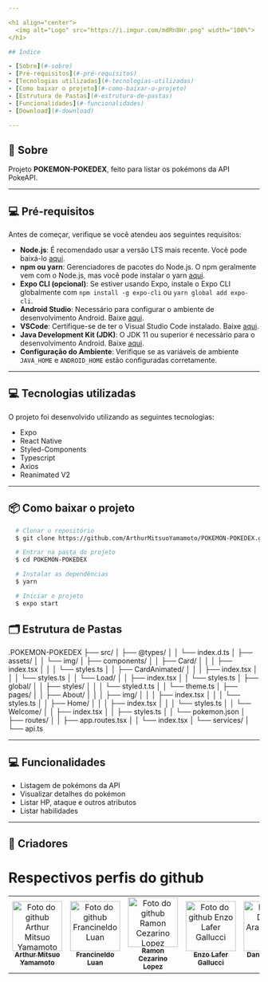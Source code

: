 ```yaml
---

<h1 align="center">
  <img alt="Logo" src="https://i.imgur.com/mdRn8Hr.png" width="100%">
</h1>

## Índice

- [Sobre](#-sobre)
- [Pré-requisitos](#-pré-requisitos)
- [Tecnologias utilizadas](#-tecnologias-utilizadas)
- [Como baixar o projeto](#-como-baixar-o-projeto)
- [Estrutura de Pastas](#-estrutura-de-pastas)
- [Funcionalidades](#-funcionalidades)
- [Download](#-download)

---
```


## 🤔 Sobre

Projeto **POKEMON-POKEDEX**, feito para listar os pokémons da API PokeAPI.

---

## 💻 Pré-requisitos

Antes de começar, verifique se você atendeu aos seguintes requisitos:

* **Node.js**: É recomendado usar a versão LTS mais recente. Você pode baixá-lo [aqui](https://nodejs.org/).
* **npm ou yarn**: Gerenciadores de pacotes do Node.js. O npm geralmente vem com o Node.js, mas você pode instalar o yarn [aqui](https://yarnpkg.com/getting-started/install).
* **Expo CLI (opcional)**: Se estiver usando Expo, instale o Expo CLI globalmente com `npm install -g expo-cli` ou `yarn global add expo-cli`.
* **Android Studio**: Necessário para configurar o ambiente de desenvolvimento Android. Baixe [aqui](https://developer.android.com/studio).
* **VSCode**: Certifique-se de ter o Visual Studio Code instalado. Baixe [aqui](https://code.visualstudio.com/).
* **Java Development Kit (JDK)**: O JDK 11 ou superior é necessário para o desenvolvimento Android. Baixe [aqui](https://www.oracle.com/java/technologies/javase-jdk11-downloads.html).
* **Configuração do Ambiente**: Verifique se as variáveis de ambiente `JAVA_HOME` e `ANDROID_HOME` estão configuradas corretamente.

---

## 💻 Tecnologias utilizadas

O projeto foi desenvolvido utilizando as seguintes tecnologias:

- Expo
- React Native
- Styled-Components
- Typescript
- Axios
- Reanimated V2

---

## 📦 Como baixar o projeto

```bash
  # Clonar o repositório
  $ git clone https://github.com/ArthurMitsuoYamamoto/POKEMON-POKEDEX.git

  # Entrar na pasta do projeto
  $ cd POKEMON-POKEDEX

  # Instalar as dependências
  $ yarn

  # Iniciar o projeto
  $ expo start
```

## 🗂 Estrutura de Pastas

.POKEMON-POKEDEX
├── src/
│   ├── @types/
│   │   └── index.d.ts
│   ├── assets/
│   │   └── img/
│   ├── components/
│   │   ├── Card/
│   │   │   ├── index.tsx
│   │   │   └── styles.ts
│   │   ├── CardAnimated/
│   │   │   ├── index.tsx
│   │   │   └── styles.ts
│   │   └── Load/
│   │       ├── index.tsx
│   │       └── styles.ts
│   ├── global/
│   │   ├── styles/
│   │   │   └── styled.t.ts
│   │   └── theme.ts
│   ├── pages/
│   │   ├── About/
│   │   │   ├── img/
│   │   │   ├── index.tsx
│   │   │   └── styles.ts
│   │   ├── Home/
│   │   │   ├── index.tsx
│   │   │   └── styles.ts
│   │   └── Welcome/
│   │       ├── index.tsx
│   │       ├── styles.ts
│   │       └── pokemon.json
│   ├── routes/
│   │   ├── app.routes.tsx
│   │   └── index.tsx
│   └── services/
│       └── api.ts

---

## 💻 Funcionalidades

- Listagem de pokémons da API
- Visualizar detalhes do pokémon
- Listar HP, ataque e outros atributos
- Listar habilidades

---

## 🤝 Criadores
# Respectivos perfis do github

<table>
  <tr>
    <td align="center">
      <a href="https://github.com/ArthurMitsuoYamamoto" target="_blank">
        <img src="https://avatars.githubusercontent.com/u/135779587?v=4" width="100px;" alt="Foto do github Arthur Mitsuo Yamamoto"/><br>
        <sub>
          <b>Arthur Mitsuo Yamamoto</b>
        </sub>
      </a>
    </td>
    <td align="center">
      <a href="https://github.com/FrancineldoLuan" target="_blank">
        <img src="https://avatars.githubusercontent.com/u/127765135?v=4" width="100px;" alt="Foto do github Francineldo Luan"/><br>
        <sub>
          <b>Francineldo Luan</b>
        </sub>
      </a>
    </td>
    <td align="center">
      <a href="https://github.com/RamonCezarinoLopez" target="_blank">
        <img src="https://avatars.githubusercontent.com/u/126570736?v=4" width="100px;" alt="Foto do github Ramon Cezarino Lopez"/><br>
        <sub>
          <b>Ramon Cezarino Lopez</b>
        </sub>
      </a>
    </td>
    <td align="center">
      <a href="https://github.com/EnzoLafer" target="_blank">
        <img src="https://media.licdn.com/dms/image/v2/D4D03AQEjlIh2Qt9RGQ/profile-displayphoto-shrink_100_100/profile-displayphoto-shrink_100_100/0/1718626134472?e=1730937600&v=beta&t=jQtnmzUzU4MsX8V60lwFP1SEJmzaXLOaE6sDA-HIUm0" width="100px;" alt="Foto do github Enzo Lafer Gallucci"/><br>
        <sub>
          <b>Enzo Lafer Gallucci</b>
        </sub>
      </a>
    </td>
    <td align="center">
      <a href="https://github.com/DanielAraujoFaria" target="_blank">
        <img src="https://media.licdn.com/dms/image/v2/D5603AQE8kCKYGe8mig/profile-displayphoto-shrink_200_200/profile-displayphoto-shrink_200_200/0/1674257256462?e=1730332800&v=beta&t=WU_GhGeOTY1dOQymUMzC4lPQMbB2jYu6TcSv3kryGHE" width="100px;" alt="Foto do Daniel Araujo Faria"/><br>
        <sub>
          <b>Daniel Araujo Faria</b>
        </sub>
      </a>
    </td>
  </tr>
</table>
